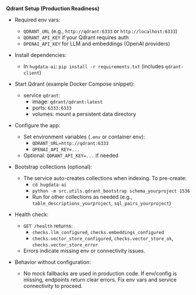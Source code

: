 **Qdrant Setup (Production Readiness)**

- Required env vars:
  - `QDRANT_URL` (e.g., `http://qdrant:6333` or `http://localhost:6333`)
  - `QDRANT_API_KEY` if your Qdrant requires auth
  - `OPENAI_API_KEY` for LLM and embeddings (OpenAI providers)

- Install dependencies:
  - In `hugdata-ai`: `pip install -r requirements.txt` (includes `qdrant-client`)

- Start Qdrant (example Docker Compose snippet):
  - service `qdrant`:
    - image: `qdrant/qdrant:latest`
    - ports: `6333:6333`
    - volumes: mount a persistent data directory

- Configure the app:
  - Set environment variables (`.env` or container env):
    - `QDRANT_URL=http://qdrant:6333`
    - `OPENAI_API_KEY=...`
  - Optional: `QDRANT_API_KEY=...` if needed

- Bootstrap collections (optional):
  - The service auto-creates collections when indexing. To pre-create:
    - `cd hugdata-ai`
    - `python -m src.utils.qdrant_bootstrap schema_yourproject 1536`
    - Run for other collections as needed (e.g., `table_descriptions_yourproject`, `sql_pairs_yourproject`)

- Health check:
  - `GET /health` returns:
    - `checks.llm_configured`, `checks.embeddings_configured`
    - `checks.vector_store_configured`, `checks.vector_store_ok`, `checks.vector_store_error`
  - Errors indicate missing env or connectivity issues.

- Behavior without configuration:
  - No mock fallbacks are used in production code. If env/config is missing, endpoints return clear errors. Fix env vars and service connectivity to proceed.

